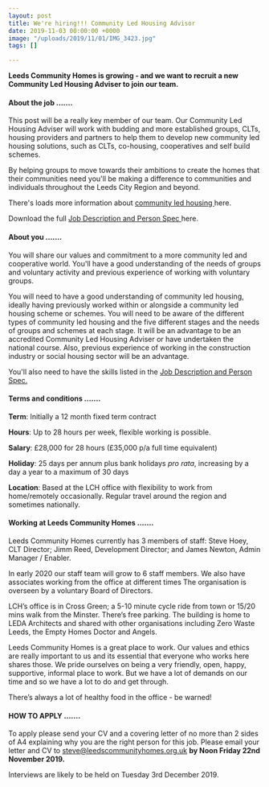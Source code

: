 ```yaml
---
layout: post
title: We're hiring!!! Community Led Housing Advisor
date: 2019-11-03 00:00:00 +0000
image: "/uploads/2019/11/01/IMG_3423.jpg"
tags: []

---
```

**Leeds Community Homes is growing - and we want to recruit a new Community Led Housing Adviser to join our team.**

#### About the job .......

This post will be a really key member of our team. Our Community Led Housing Adviser will work with budding and more established groups, CLTs, housing providers and partners to help them to develop new community led housing solutions, such as CLTs, co-housing, cooperatives and self build schemes.

By helping groups to move towards their ambitions to create the homes that their communities need you'll be making a difference to communities and individuals throughout the Leeds City Region and beyond.

There's loads more information about [community led housing ](https://www.communityledhomes.org.uk/)here.

Download the full [Job Description and Person Spec ](https://drive.google.com/file/d/1OlliBKbqsS7tuLpPRMUkwJ1EXCIu89bF/view?usp=sharing "Adviser JD&PS")here.

#### About you .......

You will share our values and commitment to a more community led and cooperative world. You'll have a good understanding of the needs of groups and voluntary activity and previous experience of working with voluntary groups.

You will need to have a good understanding of community led housing, ideally having previously worked within or alongside a community led housing scheme or schemes. You will need to be aware of the different types of community led housing and the five different stages and the needs of groups and schemes at each stage. It will be an advantage to be an accredited Community Led Housing Adviser or have undertaken the national course. Also, previous experience of working in the construction industry or social housing sector will be an advantage.

You'll also need to have the skills listed in the [Job Description and Person Spec.](https://drive.google.com/file/d/1OlliBKbqsS7tuLpPRMUkwJ1EXCIu89bF/view?usp=sharing "Adviser JD&PS")

#### Terms and conditions .......

**Term**: Initially a 12 month fixed term contract

**Hours**: Up to 28 hours per week, flexible working is possible.

**Salary**: £28,000 for 28 hours (£35,000 p/a full time equivalent)

**Holiday**: 25 days per annum plus bank holidays _pro rata_, increasing by a day a year to a maximum of 30 days

**Location**: Based at the LCH office with flexibility to work from home/remotely occasionally. Regular travel around the region and sometimes nationally.

#### **Working at Leeds Community Homes** .......

Leeds Community Homes currently has 3 members of staff: Steve Hoey, CLT Director; Jimm Reed, Development Director; and James Newton, Admin Manager / Enabler. 

In early 2020 our staff team will grow to 6 staff members. We also have associates working from the office at different times The organisation is overseen by a voluntary Board of Directors.

LCH’s office is in Cross Green; a 5-10 minute cycle ride from town or 15/20 mins walk from the Minster. There’s free parking. The building is home to LEDA Architects and shared with other organisations including Zero Waste Leeds, the Empty Homes Doctor and Angels.

Leeds Community Homes is a great place to work. Our values and ethics are really important to us and its essential that everyone who works here shares those. We pride ourselves on being a very friendly, open, happy, supportive, informal place to work. But we have a lot of demands on our time and so we have a lot to do and get through.

There’s always a lot of healthy food in the office - be warned!

#### HOW TO APPLY  .......

To apply please send your CV and a covering letter of no more than 2 sides of A4 explaining why you are the right person for this job. Please email your letter and CV to steve@leedscommunityhomes.org.uk **by Noon Friday 22nd November 2019.** 

Interviews are likely to be held on Tuesday 3rd December 2019. 